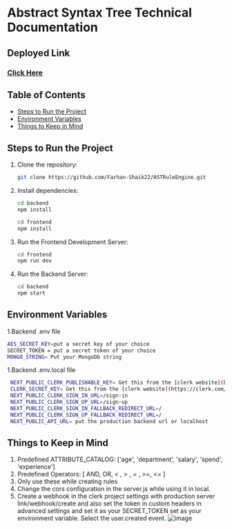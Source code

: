 # Abstract Syntax Tree Technical Documentation

## Deployed Link

### [Click Here](https://ast-rule-engine-livid.vercel.app/)

## Table of Contents

- [Steps to Run the Project](#steps-to-run-the-project)
- [Environment Variables](#environment-variables)
- [Things to Keep in Mind](#things-to-keep-in-mind)


## Steps to Run the Project

1. Clone the repository:

   ```bash
   git clone https://github.com/Farhan-Shaik22/ASTRuleEngine.git
   ```

2. Install dependencies:

   ```bash
   cd backend
   npm install
   ```
    ```bash
   cd frontend
   npm install
   ```

3. Run the Frontend Development Server:

   ```bash
   cd frontend
   npm run dev
   ```
4. Run the Backend Server:

   ```bash
   cd backend
   npm start
   ```

## Environment Variables

1.Backend .env file
   ```bash
  AES_SECRET_KEY=put a secret key of your choice
  SECRET_TOKEN = put a secret token of your choice
  MONGO_STRING= Put your MongoDb string
   ```
1.Backend .env.local file
   ```bash
    NEXT_PUBLIC_CLERK_PUBLISHABLE_KEY= Get this from the [clerk website](https://clerk.com/) after configuring a project for next js.
    CLERK_SECRET_KEY= Get this from the [clerk website](https://clerk.com/) after configuring a project for next js.
    NEXT_PUBLIC_CLERK_SIGN_IN_URL=/sign-in
    NEXT_PUBLIC_CLERK_SIGN_UP_URL=/sign-up
    NEXT_PUBLIC_CLERK_SIGN_IN_FALLBACK_REDIRECT_URL=/
    NEXT_PUBLIC_CLERK_SIGN_UP_FALLBACK_REDIRECT_URL=/
    NEXT_PUBLIC_API_URL= put the production backend url or localhost
   ```

## Things to Keep in Mind

1. Predefined ATTRIBUTE_CATALOG: ['age', 'department', 'salary', 'spend', 'experience']
2. Predefined Operators: [ AND, OR, < , > , = , >=, <= ]
3. Only use these while creating rules
4. Change the cors configuration in the server.js while using it in local.
5. Create a webhook in the clerk project settings with production server link/webhook/create and also set the token in custom headers 
 in advanced settings and set it as your SECRET_TOKEN set as your environment variable. Select the user.created event.
 ![image](https://github.com/user-attachments/assets/1159c4fd-df28-4ebb-ad0f-ea8214b9a2d0)


